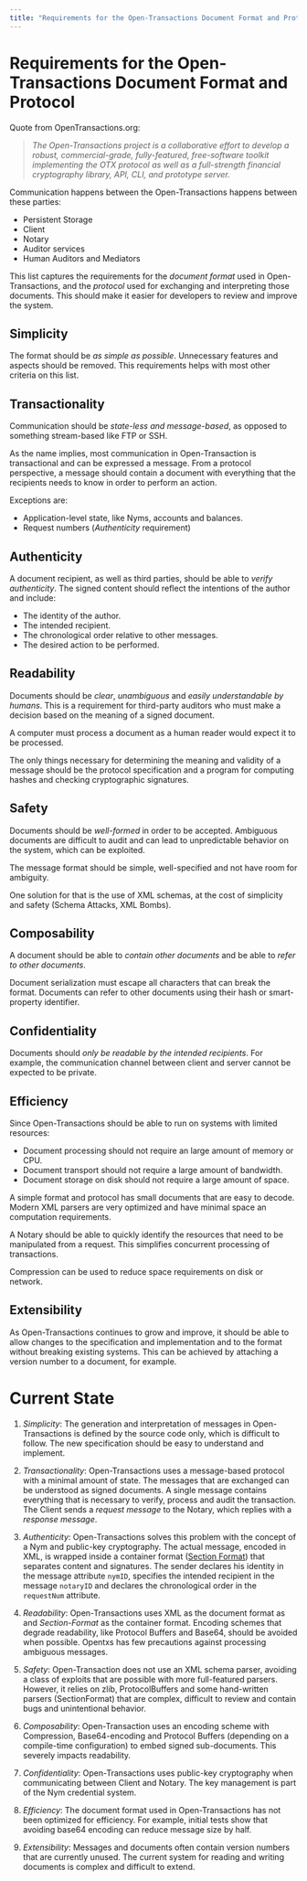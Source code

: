 ```yaml
---
title: "Requirements for the Open-Transactions Document Format and Protocol"
---
```


# Requirements for the Open-Transactions Document Format and Protocol

Quote from OpenTransactions.org:

> *The Open-Transactions project is a collaborative effort to develop a robust,
commercial-grade, fully-featured, free-software toolkit implementing the OTX
protocol as well as a full-strength financial cryptography library, API, CLI,
and prototype server.*

Communication happens between the Open-Transactions happens between these
parties:

* Persistent Storage
* Client
* Notary
* Auditor services
* Human Auditors and Mediators

This list captures the requirements for the *document format* used in
Open-Transactions, and the *protocol* used for exchanging and interpreting those
documents. This should make it easier for developers to review and improve the
system.


## Simplicity

The format should be *as simple as possible*. Unnecessary features and aspects
should be removed. This requirements helps with most other criteria on this
list.


## Transactionality

Communication should be *state-less and message-based*, as opposed to something
stream-based like FTP or SSH.

As the name implies, most communication in Open-Transaction is transactional
and can be expressed a message. From a protocol perspective, a message should
contain a document with everything that the recipients needs to know in
order to perform an action.

Exceptions are:
* Application-level state, like Nyms, accounts and balances.
* Request numbers (*Authenticity* requirement)

## Authenticity

A document recipient, as well as third parties, should be able to *verify
authenticity*. The signed content should reflect the intentions of the author
and include:

* The identity of the author.
* The intended recipient.
* The chronological order relative to other messages.
* The desired action to be performed.


## Readability

Documents should be *clear*, *unambiguous* and *easily understandable by
humans*.  This is a requirement for third-party auditors who must make a
decision based on the meaning of a signed document.

A computer must process a document as a human reader would expect it to be
processed.

The only things necessary for determining the meaning and validity of a message
should be the protocol specification and a program for computing hashes and
checking cryptographic signatures.


## Safety

Documents should be *well-formed* in order to be accepted. Ambiguous documents
are difficult to audit and can lead to unpredictable behavior on the system,
which can be exploited.

The message format should be simple, well-specified and not have room for
ambiguity.

One solution for that is the use of XML schemas, at the cost of simplicity and
safety (Schema Attacks, XML Bombs).


## Composability

A document should be able to *contain other documents* and be able to *refer to
other documents*.

Document serialization must escape all characters that can break the format.
Documents can refer to other documents using their hash or smart-property
identifier.


## Confidentiality

Documents should *only be readable by the intended recipients*. For example, the
communication channel between client and server cannot be expected to be
private.


## Efficiency

Since Open-Transactions should be able to run on systems with limited resources:

* Document processing should not require an large amount of memory or CPU.
* Document transport should not require a large amount of bandwidth.
* Document storage on disk should not require a large amount of space.

A simple format and protocol has small documents that are easy to decode. Modern
XML parsers are very optimized and have minimal space an computation
requirements.

A Notary should be able to quickly identify the resources that need to
be manipulated from a request. This simplifies concurrent processing of
transactions.

Compression can be used to reduce space requirements on disk or network.


## Extensibility

As Open-Transactions continues to grow and improve, it should be able to allow
changes to the specification and implementation and to the format without
breaking existing systems. This can be achieved by attaching a version number
to a document, for example.


# Current State

1. *Simplicity*: The generation and interpretation of messages in
Open-Transactions is defined by the source code only, which is difficult to
follow. The new specification should be easy to understand and implement.

1. *Transactionality*: Open-Transactions uses a message-based protocol with a
minimal amount of state. The messages that are exchanged can be understood as
signed documents. A single message contains everything that is necessary
to verify, process and audit the transaction. The Client sends a _request
message_ to the Notary, which replies with a _response message_.

1. *Authenticity*: Open-Transactions solves this problem with the concept of a
Nym and public-key cryptography. The actual message, encoded in XML, is wrapped
inside a container format ([Section Format](SectionFormat.md)) that
separates content and signatures.  The sender declares his identity in the
message attribute `nymID`, specifies the intended recipient in the message
`notaryID` and declares the chronological order in the `requestNum` attribute.

1. *Readability*: Open-Transactions uses XML as the document format as and
_Section-Format_ as the container format. Encoding schemes that degrade
readability, like Protocol Buffers and Base64, should be avoided when possible.
Opentxs has few precautions against processing ambiguous messages.

1. *Safety*: Open-Transaction does not use an XML schema parser, avoiding a
class of exploits that are possible with more full-featured parsers. However, it
relies on zlib, ProtocolBuffers and some hand-written parsers (SectionFormat)
that are complex, difficult to review and contain bugs and unintentional
behavior.

1. *Composability*: Open-Transaction uses an encoding scheme with Compression,
Base64-encoding and Protocol Buffers (depending on a compile-time configuration)
to embed signed sub-documents. This severely impacts readability.

1. *Confidentiality*: Open-Transactions uses public-key cryptography when
communicating between Client and Notary. The key management is part of the Nym
credential system.

1. *Efficiency*: The document format used in Open-Transactions has not been
optimized for efficiency. For example, initial tests show that avoiding base64
encoding can reduce message size by half.

1. *Extensibility*: Messages and documents often contain version numbers that
are currently unused. The current system for reading and writing documents is
complex and difficult to extend.
